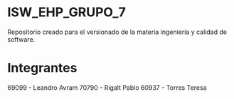 # ISW_EHP_GRUPO_7
Repositorio creado para el versionado de la materia ingeniería y calidad de software. 

# Integrantes
69099 - Leandro Avram
70790 - Rigalt Pablo
60937 - Torres Teresa